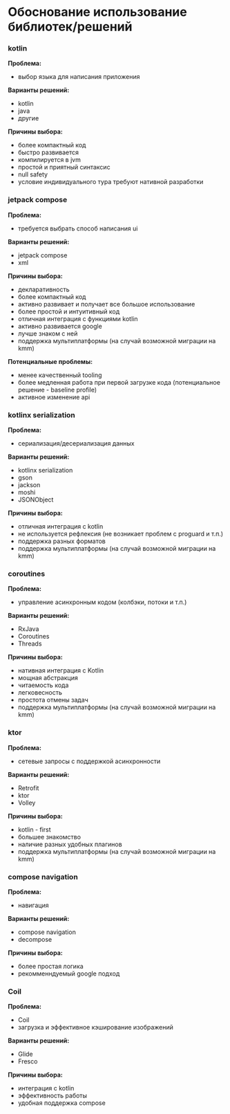 # Обоснование использование библиотек/решений

### kotlin

**Проблема:**

* выбор языка для написания приложения

**Варианты решений:**

* kotlin
* java
* другие

**Причины выбора:**

* более компактный код
* быстро развивается
* компилируется в jvm
* простой и приятный синтаксис
* null safety
* условие индивидуального тура требуют нативной разработки

### jetpack compose

**Проблема:**

* требуется выбрать способ написания ui

**Варианты решений:**

* jetpack compose
* xml

**Причины выбора:**

* декларативность
* более компактный код
* активно развивает и получает все большое использование
* более простой и интуитивный код
* отличная интеграция с функциями kotlin
* активно развивается google
* лучше знаком с ней
* поддержка мультиплатформы (на случай возможной миграции на kmm)

**Потенциальные проблемы:**

* менее качественный tooling
* более медленная работа при первой загрузке кода (потенциальное решение - baseline profile)
* активное изменение api

### kotlinx serialization

**Проблема:**

* сериализация/десериализация данных

**Варианты решений:**

* kotlinx serialization
* gson
* jackson
* moshi
* JSONObject

**Причины выбора:**

* отличная интеграция с kotlin
* не используется рефлексия (не возникает проблем с proguard и т.п.)
* поддержка разных форматов
* поддержка мультиплатформы (на случай возможной миграции на kmm)

### coroutines

**Проблема:**

* управление асинхронным кодом (колбэки, потоки и т.п.)

**Варианты решений:**

* RxJava
* Coroutines
* Threads

**Причины выбора:**

* нативная интеграция с Kotlin
* мощная абстракция
* читаемость кода
* легковесность
* простота отмены задач
* поддержка мультиплатформы (на случай возможной миграции на kmm)

### ktor

**Проблема:**

* сетевые запросы с поддержкой асинхронности

**Варианты решений:**

* Retrofit
* ktor
* Volley

**Причины выбора:**

* kotlin - first
* большее знакомство
* наличие разных удобных плагинов
* поддержка мультиплатформы (на случай возможной миграции на kmm)

### compose navigation

**Проблема:**

* навигация

**Варианты решений:**

* compose navigation
* decompose

**Причины выбора:**

* более простая логика
* рекомменндуемый google подход

### Coil

**Проблема:**

* Coil
* загрузка и эффективное кэширование изображений

**Варианты решений:**

* Glide
* Fresco

**Причины выбора:**

* интеграция с kotlin
* эффективность работы
* удобная поддержка compose